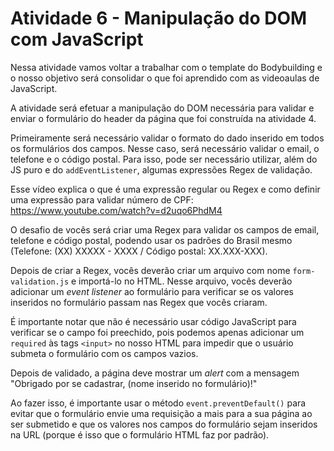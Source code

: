 # Atividade 6 - Manipulação do DOM com JavaScript

Nessa atividade vamos voltar a trabalhar com o template do Bodybuilding e o nosso objetivo será consolidar o que foi aprendido com as videoaulas de JavaScript.

A atividade será efetuar a manipulação do DOM necessária para validar e enviar o formulário do header da página que foi construída na atividade 4.

Primeiramente será necessário validar o formato do dado inserido em todos os formulários dos campos. Nesse caso, será necessário validar o email, o telefone e o código postal. Para isso, pode ser necessário utilizar, além do JS puro e do `addEventListener`, algumas expressões Regex de validação.

Esse vídeo explica o que é uma expressão regular ou Regex e como definir uma expressão para validar número de CPF:
<https://www.youtube.com/watch?v=d2uqo6PhdM4>

O desafio de vocês será criar uma Regex para validar os campos de email, telefone e código postal, podendo usar os padrões do Brasil mesmo (Telefone: (XX) XXXXX - XXXX / Código postal: XX.XXX-XXX).

Depois de criar a Regex, vocês deverão criar um arquivo com nome `form-validation.js` e importá-lo no HTML. Nesse arquivo, vocês deverão adicionar um _event listener_ ao formulário para verificar se os valores inseridos no formulário passam nas Regex que vocês criaram.

É importante notar que não é necessário usar código JavaScript para verificar se o campo foi preechido, pois podemos apenas adicionar um `required` às tags `<input>` no nosso HTML para impedir que o usuário submeta o formulário com os campos vazios.

Depois de validado, a página deve mostrar um _alert_ com a mensagem "Obrigado por se cadastrar, (nome inserido no formulário)!"

Ao fazer isso, é importante usar o método `event.preventDefault()` para evitar que o formulário envie uma requisição a mais para a sua página ao ser submetido e que os valores nos campos do formulário sejam inseridos na URL (porque é isso que o formulário HTML faz por padrão).
